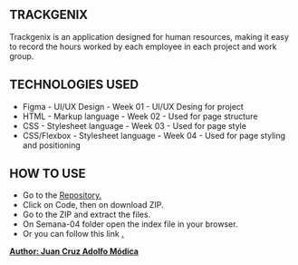 ## TRACKGENIX

Trackgenix is an application designed for human resources, making it easy to record the hours worked by each employee in each project and work group.

## TECHNOLOGIES USED

* Figma - UI/UX Design - Week 01 - UI/UX Desing for project
* HTML - Markup language - Week 02 - Used for page structure
* CSS - Stylesheet language - Week 03 - Used for page style
* CSS/Flexbox - Stylesheet language - Week 04 - Used for page styling and positioning

## HOW TO USE

* Go to the <a href="https://github.com/JuanModica/BaSP-A2022-Etapa-1.git" target="_blank">Repository.</a>
* Click on Code, then on download ZIP.
* Go to the ZIP and extract the files.
* On Semana-04 folder open the index file in your browser.
* Or you can follow this link <a href="https://juanmodica.github.io/BaSP-A2022-Etapa-1/Semana-04/">.

**Author: Juan Cruz Adolfo Módica**